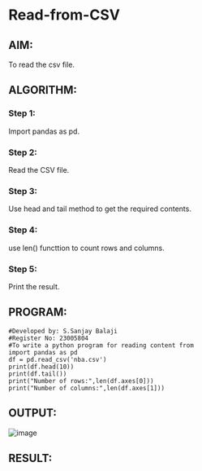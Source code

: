 # Read-from-CSV

## AIM:
To read the csv file.
## ALGORITHM:
### Step 1:
Import pandas as pd.
### Step 2:
Read the CSV file.
### Step 3:
Use head and tail method to get the required contents.
### Step 4:
use len() functtion to count rows and columns.
### Step 5:
Print the result.
## PROGRAM:
```
#Developed by: S.Sanjay Balaji
#Register No: 23005804
#To write a python program for reading content from
import pandas as pd
df = pd.read_csv('nba.csv')
print(df.head(10))
print(df.tail())
print("Number of rows:",len(df.axes[0]))
print("Number of columns:",len(df.axes[1]))
```
## OUTPUT:
![image](https://github.com/SanjayBalaji0/Read-from-CSV/assets/145533553/40a666c6-bdcf-4e40-9a9c-8ab849aebc8f)

## RESULT:
